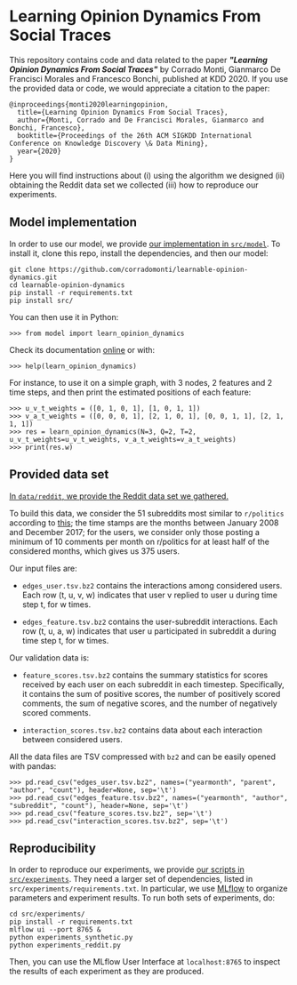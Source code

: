 # Learning Opinion Dynamics From Social Traces

This repository contains code and data related to the paper ***"Learning Opinion Dynamics From Social Traces"*** by Corrado Monti, Gianmarco De Francisci Morales and Francesco Bonchi, published at KDD 2020. If you use the provided data or code, we would appreciate a citation to the paper:

```
@inproceedings{monti2020learningopinion,
  title={Learning Opinion Dynamics From Social Traces},
  author={Monti, Corrado and De Francisci Morales, Gianmarco and Bonchi, Francesco},
  booktitle={Proceedings of the 26th ACM SIGKDD International Conference on Knowledge Discovery \& Data Mining},
  year={2020}
}
```

Here you will find instructions about (i) using the algorithm we designed (ii) obtaining the Reddit data set we collected (iii) how to reproduce our experiments.

## Model implementation

In order to use our model, we provide [our implementation in `src/model`](src/model). To install it, clone this repo, install the dependencies, and then our model:

```
git clone https://github.com/corradomonti/learnable-opinion-dynamics.git
cd learnable-opinion-dynamics
pip install -r requirements.txt
pip install src/
```

You can then use it in Python:

```
>>> from model import learn_opinion_dynamics
```

Check its documentation [online](http://corradomonti.github.io/learnable-opinion-dynamics) or with:

```
>>> help(learn_opinion_dynamics)
```

For instance, to use it on a simple graph, with 3 nodes, 2 features and 2 time steps, and then print the estimated positions of each feature:

```
>>> u_v_t_weights = ([0, 1, 0, 1], [1, 0, 1, 1])
>>> v_a_t_weights = ([0, 0, 0, 1], [2, 1, 0, 1], [0, 0, 1, 1], [2, 1, 1, 1])
>>> res = learn_opinion_dynamics(N=3, Q=2, T=2, u_v_t_weights=u_v_t_weights, v_a_t_weights=v_a_t_weights)
>>> print(res.w)
```

## Provided data set

[In `data/reddit`, we provide the Reddit data set we gathered.](data/reddit)

To build this data, we consider the 51 subreddits most similar to `r/politics` according to [this](https://www.shorttails.io/interactive-map-of-reddit-and-subreddit-similarity-calculator); the time stamps are the months between January 2008 and December 2017; for the users, we consider only those posting a minimum of 10 comments per month on r/politics for at least half of the considered months, which gives us 375 users.

Our input files are:

- `edges_user.tsv.bz2` contains the interactions among considered users. Each row (t, u, v, w) indicates that user v replied to user u during time step t, for w times.

- `edges_feature.tsv.bz2` contains the user-subreddit interactions. Each row (t, u, a, w) indicates that user u participated in subreddit a during time step t, for w times.

Our validation data is:

- `feature_scores.tsv.bz2` contains the summary statistics for scores received by each user on each subreddit in each timestep. Specifically, it contains the sum of positive scores, the number of positively scored comments, the sum of negative scores, and the number of negatively scored comments.

- `interaction_scores.tsv.bz2` contains data about each interaction between considered users.

All the data files are TSV compressed with `bz2` and can be easily opened with pandas:

```
>>> pd.read_csv("edges_user.tsv.bz2", names=("yearmonth", "parent", "author", "count"), header=None, sep='\t')
>>> pd.read_csv("edges_feature.tsv.bz2", names=("yearmonth", "author", "subreddit", "count"), header=None, sep='\t')
>>> pd.read_csv("feature_scores.tsv.bz2", sep='\t')
>>> pd.read_csv("interaction_scores.tsv.bz2", sep='\t')
```

## Reproducibility

In order to reproduce our experiments, we provide [our scripts in `src/experiments`](src/experiments). They need a larger set of dependencies, listed in `src/experiments/requirements.txt`. In particular, we use [MLflow](https://github.com/mlflow/mlflow) to organize parameters and experiment results. To run both sets of experiments, do:

```
cd src/experiments/
pip install -r requirements.txt
mlflow ui --port 8765 &
python experiments_synthetic.py
python experiments_reddit.py
```

Then, you can use the MLflow User Interface at `localhost:8765` to inspect the results of each experiment as they are produced.
